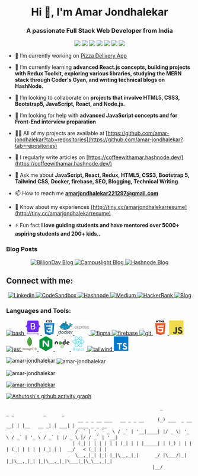 <h1 align="center">Hi 👋, I'm Amar Jondhalekar</h1>
<h3 align="center">A passionate Full Stack Web Developer from India</h3>
<p align="center">
  <img src="https://img.shields.io/badge/Tech-HTML5-E34F26?style=flat-square&logo=html5" />
  <img src="https://img.shields.io/badge/Tech-CSS3-1572B6?style=flat-square&logo=css3" />
  <img src="https://img.shields.io/badge/Code-JavaScript-blue?style=flat-square&logo=javascript" />
  <img src="https://img.shields.io/badge/Tech-React%20JS-61DAFB?style=flat-square&logo=react" />
  <img src="https://img.shields.io/badge/Tech-Redux-764ABC?style=flat-square&logo=redux" />
  <img src="https://img.shields.io/badge/Tech-Node.js-339933?style=flat-square&logo=node.js" />
  <img src="https://img.shields.io/badge/Tech-TypeScript-3178C6?style=flat-square&logo=typescript" />
</p>


- 🔭 I’m currently working on [Pizza Delivery App](https://github.com/stars/amar-jondhalekar/lists/pizza-delivery-app)

- 🌱 I’m currently learning **advanced React.js concepts, building projects with Redux Toolkit, exploring various libraries, studying the MERN stack through Coder's Gyan, and writing technical blogs on HashNode.**

- 👯 I’m looking to collaborate on **projects that involve HTML5, CSS3, Bootstrap5, JavaScript, React, and Node.js.**

- 🤝 I’m looking for help with **advanced JavaScript concepts and for Front-End interview preparation**

- 👨‍💻 All of my projects are available at [https://github.com/amar-jondhalekar?tab=repositories](https://github.com/amar-jondhalekar?tab=repositories)

- 📝 I regularly write articles on [https://coffeewithamar.hashnode.dev/](https://coffeewithamar.hashnode.dev/)

- 💬 Ask me about **JavaScript, React, Redux, HTML5, CSS3, Bootstrap 5, Tailwind CSS, Docker, firebase, SEO, Blogging, Technical Writing**

- 📫 How to reach me **amarjondhalekar221297@gmail.com**

- 📄 Know about my experiences [http://tiny.cc/amarjondhalekarresume](http://tiny.cc/amarjondhalekarresume)

- ⚡ Fun fact **I love guiding students and have mentored over 5000+ aspiring students and 200+ kids..**

### Blog Posts

<p align="center">
  <a href="https://amarjondhalekar.blogspot.com" target="_blank">
    <img src="https://img.shields.io/badge/Blog-BillionDay%20Blog-FF5722?style=flat-square" alt="BillionDay Blog" />
  </a>
  <a href="https://www.campuslight.in/" target="_blank">
    <img src="https://img.shields.io/badge/Blog-Campuslight%20Blog-4CAF50?style=flat-square" alt="Campuslight Blog" />
  </a>
  <a href="https://coffeewithamar.hashnode.dev/" target="_blank">
    <img src="https://img.shields.io/badge/Blog-Hacshnode%20Blog-00B8D9?style=flat-square" alt="Hashnode Blog" />
  </a>
</p>


## Connect with me:

<p align="center">
  <a href="https://www.linkedin.com/in/amar-jondhalekar-9268b7208/">
    <img src="https://img.shields.io/badge/LinkedIn-0077B5?style=for-the-badge&logo=linkedin&logoColor=white&labelColor=0077B5&color=0077B5" alt="LinkedIn" />
  </a> 

  <a href="https://codesandbox.io/p/github/amar-jondhalekar/">
    <img src="https://img.shields.io/badge/CodeSandbox-F7DF1E?style=for-the-badge&logo=codesandbox&logoColor=black&labelColor=F7DF1E&color=F7DF1E" alt="CodeSandbox" />
  </a>  

  <a href="https://hashnode.com/@amarjondhalekar">
    <img src="https://img.shields.io/badge/Hashnode-2962FF?style=for-the-badge&logo=hashnode&logoColor=white&labelColor=2962FF&color=2962FF" alt="Hashnode" />
  </a>  

  <a href="https://medium.com/@amarjondhalekar">
    <img src="https://img.shields.io/badge/Medium-00AB6C?style=for-the-badge&logo=medium&logoColor=white&labelColor=00AB6C&color=00AB6C" alt="Medium" />
  </a>  
  <a href="https://www.hackerrank.com/profile/amar_jondhalekar">
    <img src="https://img.shields.io/badge/HackerRank-2E2E2E?style=for-the-badge&logo=hackerrank&logoColor=white&labelColor=2E2E2E&color=2E2E2E" alt="HackerRank" />
<!--   </a>  &nbsp;&nbsp;&nbsp; -->

  <a href="https://amarjondhalekar.blogspot.com/">
    <img src="https://img.shields.io/badge/Blog-F5B7B1?style=for-the-badge&logo=rss&logoColor=white&labelColor=F5B7B1&color=F5B7B1" alt="Blog" />
  </a>
</p>








<h3 align="left">Languages and Tools:</h3>
<p align="left"> <a href="https://www.gnu.org/software/bash/" target="_blank" rel="noreferrer"> <img src="https://www.vectorlogo.zone/logos/gnu_bash/gnu_bash-icon.svg" alt="bash" width="40" height="40"/> </a> <a href="https://getbootstrap.com" target="_blank" rel="noreferrer"> <img src="https://raw.githubusercontent.com/devicons/devicon/master/icons/bootstrap/bootstrap-plain-wordmark.svg" alt="bootstrap" width="40" height="40"/> </a> <a href="https://www.w3schools.com/css/" target="_blank" rel="noreferrer"> <img src="https://raw.githubusercontent.com/devicons/devicon/master/icons/css3/css3-original-wordmark.svg" alt="css3" width="40" height="40"/> </a> <a href="https://www.docker.com/" target="_blank" rel="noreferrer"> <img src="https://raw.githubusercontent.com/devicons/devicon/master/icons/docker/docker-original-wordmark.svg" alt="docker" width="40" height="40"/> </a> <a href="https://expressjs.com" target="_blank" rel="noreferrer"> <img src="https://raw.githubusercontent.com/devicons/devicon/master/icons/express/express-original-wordmark.svg" alt="express" width="40" height="40"/> </a> <a href="https://www.figma.com/" target="_blank" rel="noreferrer"> <img src="https://www.vectorlogo.zone/logos/figma/figma-icon.svg" alt="figma" width="40" height="40"/> </a> <a href="https://firebase.google.com/" target="_blank" rel="noreferrer"> <img src="https://www.vectorlogo.zone/logos/firebase/firebase-icon.svg" alt="firebase" width="40" height="40"/> </a> <a href="https://git-scm.com/" target="_blank" rel="noreferrer"> <img src="https://www.vectorlogo.zone/logos/git-scm/git-scm-icon.svg" alt="git" width="40" height="40"/> </a> <a href="https://www.w3.org/html/" target="_blank" rel="noreferrer"> <img src="https://raw.githubusercontent.com/devicons/devicon/master/icons/html5/html5-original-wordmark.svg" alt="html5" width="40" height="40"/> </a> <a href="https://developer.mozilla.org/en-US/docs/Web/JavaScript" target="_blank" rel="noreferrer"> <img src="https://raw.githubusercontent.com/devicons/devicon/master/icons/javascript/javascript-original.svg" alt="javascript" width="40" height="40"/> </a> <a href="https://jestjs.io" target="_blank" rel="noreferrer"> <img src="https://www.vectorlogo.zone/logos/jestjsio/jestjsio-icon.svg" alt="jest" width="40" height="40"/> </a> <a href="https://www.mongodb.com/" target="_blank" rel="noreferrer"> <img src="https://raw.githubusercontent.com/devicons/devicon/master/icons/mongodb/mongodb-original-wordmark.svg" alt="mongodb" width="40" height="40"/> </a> <a href="https://www.nginx.com" target="_blank" rel="noreferrer"> <img src="https://raw.githubusercontent.com/devicons/devicon/master/icons/nginx/nginx-original.svg" alt="nginx" width="40" height="40"/> </a> <a href="https://nodejs.org" target="_blank" rel="noreferrer"> <img src="https://raw.githubusercontent.com/devicons/devicon/master/icons/nodejs/nodejs-original-wordmark.svg" alt="nodejs" width="40" height="40"/> </a> <a href="https://reactjs.org/" target="_blank" rel="noreferrer"> <img src="https://raw.githubusercontent.com/devicons/devicon/master/icons/react/react-original-wordmark.svg" alt="react" width="40" height="40"/> </a> <a href="https://tailwindcss.com/" target="_blank" rel="noreferrer"> <img src="https://www.vectorlogo.zone/logos/tailwindcss/tailwindcss-icon.svg" alt="tailwind" width="40" height="40"/> </a> <a href="https://www.typescriptlang.org/" target="_blank" rel="noreferrer"> <img src="https://raw.githubusercontent.com/devicons/devicon/master/icons/typescript/typescript-original.svg" alt="typescript" width="40" height="40"/> </a> </p>

<p><img align="left" src="https://github-readme-stats.vercel.app/api/top-langs?username=amar-jondhalekar&show_icons=true&locale=en&layout=compact" alt="amar-jondhalekar" />

<p>&nbsp;<img align="center" src="https://github-readme-stats.vercel.app/api?username=amar-jondhalekar&show_icons=true&locale=en" alt="amar-jondhalekar" /></p>

<p><img align="center" src="https://github-readme-streak-stats.herokuapp.com/?user=amar-jondhalekar&" alt="amar-jondhalekar" /></p>
<!--<p align="left"> <img src="https://komarev.com/ghpvc/?username=amar-jondhalekar&label=Profile%20views&color=0e75b6&style=flat" alt="amar-jondhalekar" /> </p>-->

<p align="left"> <a href="https://github.com/ryo-ma/github-profile-trophy"><img src="https://github-profile-trophy.vercel.app/?username=amar-jondhalekar" alt="amar-jondhalekar" /></a> </p>

[![Ashutosh's github activity graph](https://github-readme-activity-graph.vercel.app/graph?username=amar-jondhalekar&bg_color=ffcfe9&color=000000&line=9e9e9e&point=0d7d20&area=true&hide_border=true)](https://github.com/ashutosh00710/github-readme-activity-graph)

```
                                                          _                 _ _           _      _              
                           __ _ _ __ ___   __ _ _ __     (_) ___  _ __   __| | |__   __ _| | ___| | ____ _ _ __ 
                          / _` | '_ ` _ \ / _` | '__|____| |/ _ \| '_ \ / _` | '_ \ / _` | |/ _ \ |/ / _` | '__|
                         | (_| | | | | | | (_| | | |_____| | (_) | | | | (_| | | | | (_| | |  __/   < (_| | |   
                          \__,_|_| |_| |_|\__,_|_|      _/ |\___/|_| |_|\__,_|_| |_|\__,_|_|\___|_|\_\__,_|_|   
                                                       |__/                                                     
```
